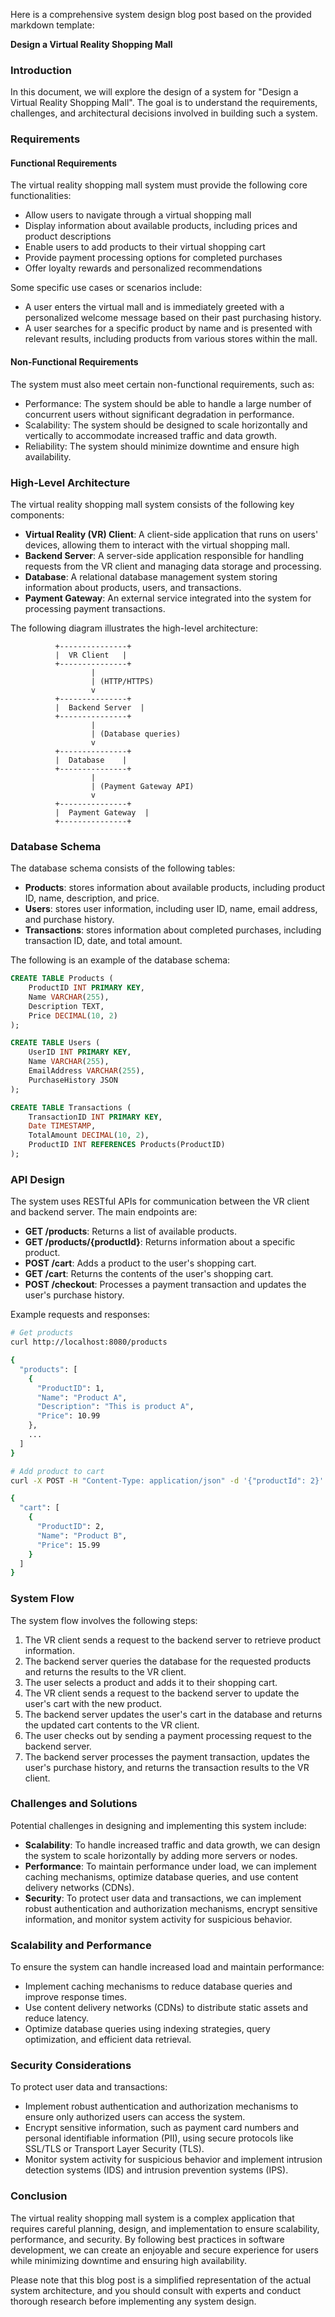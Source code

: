 Here is a comprehensive system design blog post based on the provided markdown template:

**Design a Virtual Reality Shopping Mall**

### Introduction

In this document, we will explore the design of a system for "Design a Virtual Reality Shopping Mall". The goal is to understand the requirements, challenges, and architectural decisions involved in building such a system.

### Requirements

#### Functional Requirements

The virtual reality shopping mall system must provide the following core functionalities:

* Allow users to navigate through a virtual shopping mall
* Display information about available products, including prices and product descriptions
* Enable users to add products to their virtual shopping cart
* Provide payment processing options for completed purchases
* Offer loyalty rewards and personalized recommendations

Some specific use cases or scenarios include:

* A user enters the virtual mall and is immediately greeted with a personalized welcome message based on their past purchasing history.
* A user searches for a specific product by name and is presented with relevant results, including products from various stores within the mall.

#### Non-Functional Requirements

The system must also meet certain non-functional requirements, such as:

* Performance: The system should be able to handle a large number of concurrent users without significant degradation in performance.
* Scalability: The system should be designed to scale horizontally and vertically to accommodate increased traffic and data growth.
* Reliability: The system should minimize downtime and ensure high availability.

### High-Level Architecture

The virtual reality shopping mall system consists of the following key components:

* **Virtual Reality (VR) Client**: A client-side application that runs on users' devices, allowing them to interact with the virtual shopping mall.
* **Backend Server**: A server-side application responsible for handling requests from the VR client and managing data storage and processing.
* **Database**: A relational database management system storing information about products, users, and transactions.
* **Payment Gateway**: An external service integrated into the system for processing payment transactions.

The following diagram illustrates the high-level architecture:

```
          +---------------+
          |  VR Client   |
          +---------------+
                  |
                  | (HTTP/HTTPS)
                  v
          +---------------+
          |  Backend Server  |
          +---------------+
                  |
                  | (Database queries)
                  v
          +---------------+
          |  Database    |
          +---------------+
                  |
                  | (Payment Gateway API)
                  v
          +---------------+
          |  Payment Gateway  |
          +---------------+
```

### Database Schema

The database schema consists of the following tables:

* **Products**: stores information about available products, including product ID, name, description, and price.
* **Users**: stores user information, including user ID, name, email address, and purchase history.
* **Transactions**: stores information about completed purchases, including transaction ID, date, and total amount.

The following is an example of the database schema:

```sql
CREATE TABLE Products (
    ProductID INT PRIMARY KEY,
    Name VARCHAR(255),
    Description TEXT,
    Price DECIMAL(10, 2)
);

CREATE TABLE Users (
    UserID INT PRIMARY KEY,
    Name VARCHAR(255),
    EmailAddress VARCHAR(255),
    PurchaseHistory JSON
);

CREATE TABLE Transactions (
    TransactionID INT PRIMARY KEY,
    Date TIMESTAMP,
    TotalAmount DECIMAL(10, 2),
    ProductID INT REFERENCES Products(ProductID)
);
```

### API Design

The system uses RESTful APIs for communication between the VR client and backend server. The main endpoints are:

* **GET /products**: Returns a list of available products.
* **GET /products/{productId}**: Returns information about a specific product.
* **POST /cart**: Adds a product to the user's shopping cart.
* **GET /cart**: Returns the contents of the user's shopping cart.
* **POST /checkout**: Processes a payment transaction and updates the user's purchase history.

Example requests and responses:

```bash
# Get products
curl http://localhost:8080/products

{
  "products": [
    {
      "ProductID": 1,
      "Name": "Product A",
      "Description": "This is product A",
      "Price": 10.99
    },
    ...
  ]
}

# Add product to cart
curl -X POST -H "Content-Type: application/json" -d '{"productId": 2}' http://localhost:8080/cart

{
  "cart": [
    {
      "ProductID": 2,
      "Name": "Product B",
      "Price": 15.99
    }
  ]
}
```

### System Flow

The system flow involves the following steps:

1. The VR client sends a request to the backend server to retrieve product information.
2. The backend server queries the database for the requested products and returns the results to the VR client.
3. The user selects a product and adds it to their shopping cart.
4. The VR client sends a request to the backend server to update the user's cart with the new product.
5. The backend server updates the user's cart in the database and returns the updated cart contents to the VR client.
6. The user checks out by sending a payment processing request to the backend server.
7. The backend server processes the payment transaction, updates the user's purchase history, and returns the transaction results to the VR client.

### Challenges and Solutions

Potential challenges in designing and implementing this system include:

* **Scalability**: To handle increased traffic and data growth, we can design the system to scale horizontally by adding more servers or nodes.
* **Performance**: To maintain performance under load, we can implement caching mechanisms, optimize database queries, and use content delivery networks (CDNs).
* **Security**: To protect user data and transactions, we can implement robust authentication and authorization mechanisms, encrypt sensitive information, and monitor system activity for suspicious behavior.

### Scalability and Performance

To ensure the system can handle increased load and maintain performance:

* Implement caching mechanisms to reduce database queries and improve response times.
* Use content delivery networks (CDNs) to distribute static assets and reduce latency.
* Optimize database queries using indexing strategies, query optimization, and efficient data retrieval.

### Security Considerations

To protect user data and transactions:

* Implement robust authentication and authorization mechanisms to ensure only authorized users can access the system.
* Encrypt sensitive information, such as payment card numbers and personal identifiable information (PII), using secure protocols like SSL/TLS or Transport Layer Security (TLS).
* Monitor system activity for suspicious behavior and implement intrusion detection systems (IDS) and intrusion prevention systems (IPS).

### Conclusion

The virtual reality shopping mall system is a complex application that requires careful planning, design, and implementation to ensure scalability, performance, and security. By following best practices in software development, we can create an enjoyable and secure experience for users while minimizing downtime and ensuring high availability.

Please note that this blog post is a simplified representation of the actual system architecture, and you should consult with experts and conduct thorough research before implementing any system design.